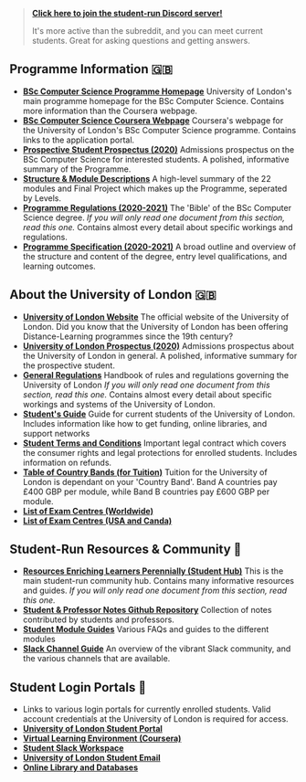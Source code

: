 > [**Click here to join the student-run Discord server!**](https://discord.gg/GhRFG5X)
>
> It's more active than the subreddit, and you can meet current students. Great for asking questions and getting answers.

## Programme Information 🇬🇧

- [**BSc Computer Science Programme Homepage**](https://london.ac.uk/courses/computer-science)
  University of London's main programme homepage for the BSc Computer Science. Contains more information than the Coursera webpage.
- [**BSc Computer Science Coursera Webpage**](https://www.coursera.org/degrees/bachelor-of-science-computer-science-london/)
  Coursera's webpage for the University of London's BSc Computer Science programme. Contains links to the application portal.
- [**Prospective Student Prospectus (2020)**](https://london.ac.uk/sites/default/files/prospectuses/computer-science-prospectus-2020.pdf)
  Admissions prospectus on the BSc Computer Science for interested students. A polished, informative summary of the Programme.
- [**Structure & Module Descriptions**](https://london.ac.uk/computer-science-structure)
  A high-level summary of the 22 modules and Final Project which makes up the Programme, seperated by Levels.
- [**Programme Regulations (2020-2021)**](https://london.ac.uk/sites/default/files/regulations/progregs-computer-science-2020-21.pdf)
  The 'Bible' of the BSc Computer Science degree. _If you will only read one document from this section, read this one._ Contains almost every detail about specific workings and regulations.
- [**Programme Specification (2020-2021)**](https://london.ac.uk/sites/default/files/programme-specifications/progspec-computer-science-2020-21.pdf)
  A broad outline and overview of the structure and content of the degree, entry level qualifications, and learning outcomes.

## About the University of London 🇬🇧

- [**University of London Website**](https://london.ac.uk/) The official website of the University of London. Did you know that the University of London has been offering Distance-Learning programmes since the 19th century?
- [**University of London Prospectus (2020)**](https://london.ac.uk/sites/default/files/prospectuses/GIP-2020.pdf) Admissions prospectus about the University of London in general. A polished, informative summary for the prospective student.
- [**General Regulations**](https://london.ac.uk/sites/default/files/regulations/progregs-general-2020-2021.pdf) Handbook of rules and regulations governing the University of London _If you will only read one document from this section, read this one._ Contains almost every detail about specific workings and systems of the University of London.
- [**Student's Guide**](https://my.london.ac.uk/documents/10197/2676152/Student+Guide/07f72f0b-fd7d-cc23-603f-db6c31bfa5e2) Guide for current students of the University of London. Includes information like how to get funding, online libraries, and support networks
- [**Student Terms and Conditions**](https://london.ac.uk/sites/default/files/governance/student-terms-and-conditions.pdf) Important legal contract which covers the consumer rights and legal protections for enrolled students. Includes information on refunds.
- [**Table of Country Bands (for Tuition)**](https://london.ac.uk/sites/default/files/leaflets/country-bands.pdf) Tuition for the University of London is dependant on your 'Country Band'. Band A countries pay £400 GBP per module, while Band B countries pay £600 GBP per module.
- [**List of Exam Centres (Worldwide)**](https://my.london.ac.uk/documents/10197/2926462/examcentres-worldwide2/659d044f-25c3-2a01-fd7e-0667e3d9e71a)
- [**List of Exam Centres (USA and Canda)**](https://my.london.ac.uk/documents/10197/2926462/examcentres-northamerica.pdf/da80d4a8-00db-053c-283a-0757f88b5e85)

## Student-Run Resources & Community 🙋

- [**Resources Enriching Learners Perennially (Student Hub)**](https://world-class.github.io/REPL/) This is the main student-run community hub. Contains many informative resources and guides. _If you will only read one document from this section, read this one._
- [**Student & Professor Notes Github Repository**](https://github.com/world-class/REPL/tree/master/notes) Collection of notes contributed by students and professors.
- [**Student Module Guides**](https://github.com/world-class/REPL/tree/master/modules/level-4) Various FAQs and guides to the different modules
- [**Slack Channel Guide**](https://world-class.github.io/REPL/slack/) An overview of the vibrant Slack community, and the various channels that are available.

## Student Login Portals 🔐

- Links to various login portals for currently enrolled students. Valid account credentials at the University of London is required for access.
- [**University of London Student Portal**](https://my.london.ac.uk/)
- [**Virtual Learning Environment (Coursera)**](https://www.coursera.org/?authMode=login&authProvider=london)
- [**Student Slack Workspace**](https://londoncs.slack.com/)
- [**University of London Student Email**](http://mail.google.com/a/student.london.ac.uk)
- [**Online Library and Databases**](http://onlinelibrary.london.ac.uk/)
